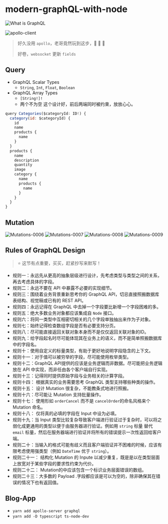 # modern-graphQL-with-node

![What is GraphQL](https://user-images.githubusercontent.com/10555820/157201871-6cc1ca7a-fa87-4937-9724-6f7af19d9bd6.jpg)

![apollo-client](https://user-images.githubusercontent.com/10555820/157202235-82bc0858-0dd2-482d-9d66-28962815d917.jpg)

> 好久没用 `apollo`，老哥竟然玩到这步，🐂 🐂 🐂
>
> 好卷，`websocket` 更新 `fields`

## Query

- GraphQL Scalar Types
  - `String`, `Int`, `Float`, `Boolean`
- GraphQL Array Types
  - `[String!]!`
  - 两个不为空 这个设计好，前后两端同时被约束，放放心心。

```js
query Categories($categoryId: ID!) {
  category(id: $categoryId) {
    id
    name
    products {
      name
    }
  }
  products {
    name
    description
    quantity
    image
    category {
      name
      products {
        name
      }
    }
  }
}
```

## Mutation

![Mutations-0006](https://user-images.githubusercontent.com/10555820/157180529-0d050484-8f40-41fd-a890-a03318f30732.jpg)
![Mutations-0007](https://user-images.githubusercontent.com/10555820/157180543-ca566970-0e0f-45b6-9d3e-e3b8d1bf4893.jpg)
![Mutations-0008](https://user-images.githubusercontent.com/10555820/157180547-d1911d59-c517-427a-9cb8-8da6527b6485.jpg)
![Mutations-0009](https://user-images.githubusercontent.com/10555820/157180557-57e0336e-d6c2-4980-b8ec-877f645d37f4.jpg)

## Rules of GraphQL Design

> ⭐️ 这节有点重要，买买，赶紧抄写来默写！

- 规则一：永远先从更高的抽象层级进行设计，先考虑类型与类型之间的关系，再去考虑具体的字段。
- 规则二：永远不要在 API 中暴露不必要的实现细节。
- 规则三：围绕着业务背景重新思考你的 GraphQL API，切忌直接照搬数据库表结构、视觉稿或已有的 REST API。
- 规则四：永远记得在 GraphQL 中去掉一个字段要比新增一个字段困难的多。
- 规则五：绝大多数业务对象都应该集成自 `Node` 接口。
- 规则六：将同一类型中互相密切相关的几个字段单独抽出来作为子对象。
- 规则七：始终记得检查数组字段是否有必要支持分页。
- 规则八：尽可能直接返回关联对象本身而不是仅仅返回关联对象的ID。
- 规则九：给字段起名时尽可能体现其在业务上的语义，而不是简单照搬数据库中的字段名。
- 规则十：使用自定义的标量类型，有助于更好地说明字段隐含的上下文。
- 规则十一：对于值可以被穷举的字段，尽可能使用枚举类型。
- 规则十二：GraphQL API提供的应该是业务逻辑而非数据。尽可能把业务逻辑放在 API 中实现，而非任由各个客户端自行实现。
- 规则十三：记得同时提供原始字段与业务相关的计算字段。
- 规则十四： 根据真实的业务需要思考 GraphQL 类型支持哪些种类的操作。
- 规则十五： 设计 Mutation 很复杂，不能教条式地进行照搬。
- 规则十六：尽可能让 Mutation 支持批量操作。
- 规则十七： 使用形如 `orderCancel` 而不是 `cancelOrder`的命名风格来个 Mutation 命名。
- 规则十八： 仅将真的必填的字段在 Input 中设为必填。
- 规则十九：当 Input 类型比较复杂导致客户端进行验证过于复杂时，可以将之弱化成更通用的类型以便于由服务器进行验证。例如用 `string` 标量 替代 `email` 标量，然后在服务器端进行验证并将所有的错误提示一次性返回给客户端。
- 规则二十：当输入的格式可能有歧义而且客户端验证并不困难的时候，应该有限考虑使用强类型（例如 `DateTime` 优于 `string`）。
- 规则二十一： 结构化 Mutation 的 Inpute 以减少重复，既是是以在类型层面上放宽对于某些字段的要求性约束为代价。
- 规则二十二： Mutation的中应该包含一个标识业务层面错误的数组。
- 规则二十三：大多数的 Payload .字段都应该是可以为空的，除非确保其在错误的情况下也有返回值。

## Blog-App

- `yarn add apollo-server graphql`
- `yarn add -D typescript ts-node-dev`
